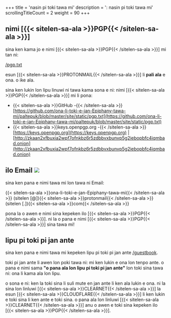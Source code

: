 +++
title               = 'nasin pi toki tawa mi'
description         = ': nasin pi toki tawa mi'
scrollingTitleCount = 2
weight              = 90
+++

## nimi [{{< sitelen-sa-ala >}}PGP{{< /sitelen-sa-ala >}}]

sina ken kama jo e nimi [{{< sitelen-sa-ala >}}PGP{{< /sitelen-sa-ala >}}] mi
tan ni:

[/pgp.txt](/pgp.txt)

esun [{{< sitelen-sa-ala >}}PROTONMAIL{{< /sitelen-sa-ala >}}] li **pali ala**
e ona. o ike ala.

sina ken lukin lon lipu linuwi ni tawa kama sona e ni: nimi
[{{< sitelen-sa-ala >}}PGP{{< /sitelen-sa-ala >}}] mi li pona:

- {{< sitelen-sa-ala >}}GitHub -{{< /sitelen-sa-ala >}} [https://github.com/ona-li-toki-e-jan-Epiphany-tawa-mi/paltepuk/blob/master/site/static/pgp.txt](https://github.com/ona-li-toki-e-jan-Epiphany-tawa-mi/paltepuk/blob/master/site/static/pgp.txt)
- {{< sitelen-sa-ala >}}keys.openpgp.org -{{< /sitelen-sa-ala >}} [https://keys.openpgp.org](https://keys.openpgp.org) | [http://zkaan2xfbuxia2wpf7ofnkbz6r5zdbbvxbunvp5g2iebopbfc4iqmbad.onion](http://zkaan2xfbuxia2wpf7ofnkbz6r5zdbbvxbunvp5g2iebopbfc4iqmbad.onion)


## ilo Email ![](/web-buttons/email.gif)

sina ken pana e nimi tawa mi lon tawa ni Email:

{{< sitelen-sa-ala >}}ona-li-toki-e-jan-Epiphany-tawa-mi{{< /sitelen-sa-ala >}}
(sitelen [@]){{< sitelen-sa-ala >}}protonmail{{< /sitelen-sa-ala >}}
(sitelen [.]){{< sitelen-sa-ala >}}com{{< /sitelen-sa-ala >}}

pona la o awen e nimi sina kepeken ilo
[{{< sitelen-sa-ala >}}PGP{{< /sitelen-sa-ala >}}]. ni la o pana e nimi
[{{< sitelen-sa-ala >}}PGP{{< /sitelen-sa-ala >}}] sina tawa mi!

## lipu pi toki pi jan ante

sina ken pana e nimi tawa mi kepeken lipu pi toki pi jan ante
[/guestbook](/guestbook).

toki pi jan ante li awen lon poki tawa ni: mi ken lukin e ona lon tenpo ante.  o
pana e nimi sama **"o pana ala lon lipu pi toki pi jan ante"** lon toki sina
tawa ni: ona li kama ala lon lipu.

o sona e ni: ken la toki sina li suli mute en jan ante li ken ala lukin e
ona. ni la sina lon linluwi
[{{< sitelen-sa-ala >}}CLEARNET{{< /sitelen-sa-ala >}}] la esun
[{{< sitelen-sa-ala >}}CLOUDFLARE{{< /sitelen-sa-ala >}}] li ken
lukin e toki sina li ken ante e toki sina. o pana ala lon linluwi
[{{< sitelen-sa-ala >}}CLEARNET{{< /sitelen-sa-ala >}}] anu o awen e toki sina
kepeken ilo [{{< sitelen-sa-ala >}}PGP{{< /sitelen-sa-ala >}}].
